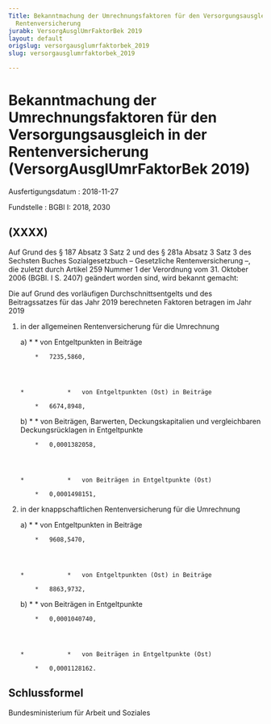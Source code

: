 ```yaml
---
Title: Bekanntmachung der Umrechnungsfaktoren für den Versorgungsausgleich in der
  Rentenversicherung
jurabk: VersorgAusglUmrFaktorBek 2019
layout: default
origslug: versorgausglumrfaktorbek_2019
slug: versorgausglumrfaktorbek_2019

---
```


# Bekanntmachung der Umrechnungsfaktoren für den Versorgungsausgleich in der Rentenversicherung (VersorgAusglUmrFaktorBek 2019)

Ausfertigungsdatum
:   2018-11-27

Fundstelle
:   BGBl I: 2018, 2030


## (XXXX)

Auf Grund des § 187 Absatz 3 Satz 2 und des § 281a Absatz 3 Satz 3 des Sechsten Buches Sozialgesetzbuch – Gesetzliche Rentenversicherung –, die zuletzt durch Artikel 259 Nummer 1 der Verordnung vom 31. Oktober 2006 (BGBl. I S. 2407) geändert worden sind, wird bekannt gemacht:

Die auf Grund des vorläufigen Durchschnittsentgelts und des Beitragssatzes für das Jahr 2019 berechneten Faktoren betragen im Jahr 2019

1.  in der allgemeinen Rentenversicherung für die Umrechnung

    a)
        *            *   von Entgeltpunkten in Beiträge

            *   7235,5860,




        *            *   von Entgeltpunkten (Ost) in Beiträge

            *   6674,8948,





    b)
        *            *   von Beiträgen, Barwerten, Deckungskapitalien und
                vergleichbaren Deckungsrücklagen in Entgeltpunkte

            *   0,0001382058,




        *            *   von Beiträgen in Entgeltpunkte (Ost)

            *   0,0001498151,








2.  in der knappschaftlichen Rentenversicherung für die Umrechnung

    a)
        *            *   von Entgeltpunkten in Beiträge

            *   9608,5470,




        *            *   von Entgeltpunkten (Ost) in Beiträge

            *   8863,9732,





    b)
        *            *   von Beiträgen in Entgeltpunkte

            *   0,0001040740,




        *            *   von Beiträgen in Entgeltpunkte (Ost)

            *   0,0001128162.











## Schlussformel

Bundesministerium für Arbeit und Soziales

